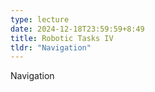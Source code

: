 ```yaml
---
type: lecture
date: 2024-12-18T23:59:59+8:49
title: Robotic Tasks IV
tldr: "Navigation"
---
```

Navigation
